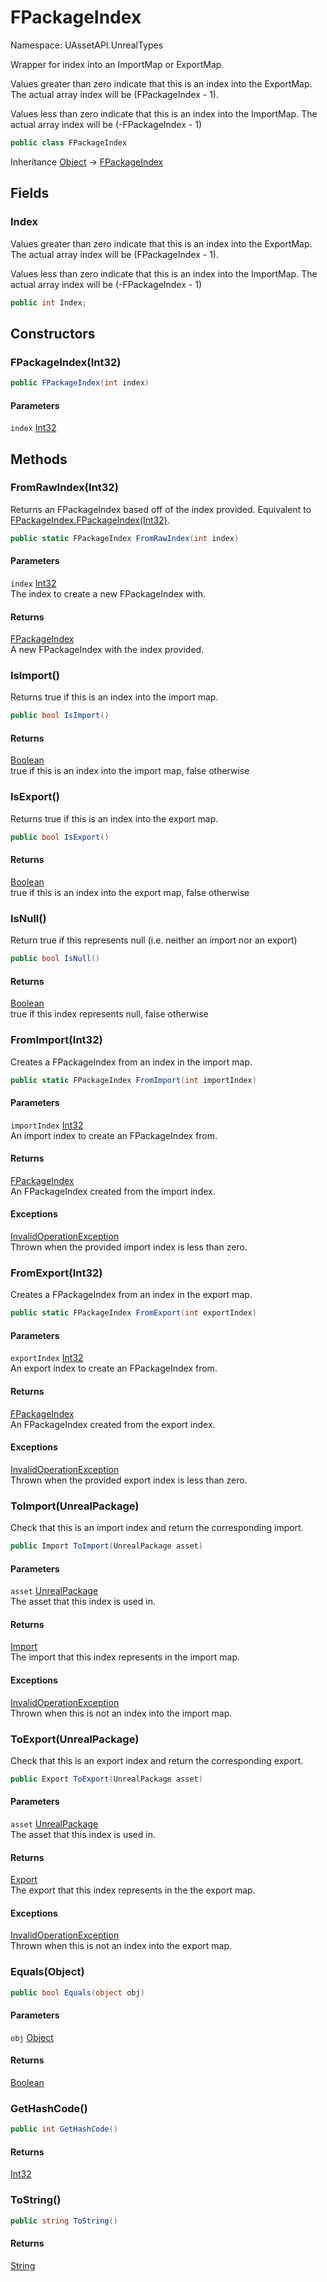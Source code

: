 # FPackageIndex

Namespace: UAssetAPI.UnrealTypes

Wrapper for index into an ImportMap or ExportMap.
 
 Values greater than zero indicate that this is an index into the ExportMap.
 The actual array index will be (FPackageIndex - 1).
 
 Values less than zero indicate that this is an index into the ImportMap.
 The actual array index will be (-FPackageIndex - 1)

```csharp
public class FPackageIndex
```

Inheritance [Object](https://docs.microsoft.com/en-us/dotnet/api/system.object) → [FPackageIndex](./uassetapi.unrealtypes.fpackageindex.md)

## Fields

### **Index**

Values greater than zero indicate that this is an index into the ExportMap.
 The actual array index will be (FPackageIndex - 1).
 
 Values less than zero indicate that this is an index into the ImportMap.
 The actual array index will be (-FPackageIndex - 1)

```csharp
public int Index;
```

## Constructors

### **FPackageIndex(Int32)**

```csharp
public FPackageIndex(int index)
```

#### Parameters

`index` [Int32](https://docs.microsoft.com/en-us/dotnet/api/system.int32)<br>

## Methods

### **FromRawIndex(Int32)**

Returns an FPackageIndex based off of the index provided. Equivalent to [FPackageIndex.FPackageIndex(Int32)](./uassetapi.unrealtypes.fpackageindex.md#fpackageindexint32).

```csharp
public static FPackageIndex FromRawIndex(int index)
```

#### Parameters

`index` [Int32](https://docs.microsoft.com/en-us/dotnet/api/system.int32)<br>
The index to create a new FPackageIndex with.

#### Returns

[FPackageIndex](./uassetapi.unrealtypes.fpackageindex.md)<br>
A new FPackageIndex with the index provided.

### **IsImport()**

Returns true if this is an index into the import map.

```csharp
public bool IsImport()
```

#### Returns

[Boolean](https://docs.microsoft.com/en-us/dotnet/api/system.boolean)<br>
true if this is an index into the import map, false otherwise

### **IsExport()**

Returns true if this is an index into the export map.

```csharp
public bool IsExport()
```

#### Returns

[Boolean](https://docs.microsoft.com/en-us/dotnet/api/system.boolean)<br>
true if this is an index into the export map, false otherwise

### **IsNull()**

Return true if this represents null (i.e. neither an import nor an export)

```csharp
public bool IsNull()
```

#### Returns

[Boolean](https://docs.microsoft.com/en-us/dotnet/api/system.boolean)<br>
true if this index represents null, false otherwise

### **FromImport(Int32)**

Creates a FPackageIndex from an index in the import map.

```csharp
public static FPackageIndex FromImport(int importIndex)
```

#### Parameters

`importIndex` [Int32](https://docs.microsoft.com/en-us/dotnet/api/system.int32)<br>
An import index to create an FPackageIndex from.

#### Returns

[FPackageIndex](./uassetapi.unrealtypes.fpackageindex.md)<br>
An FPackageIndex created from the import index.

#### Exceptions

[InvalidOperationException](https://docs.microsoft.com/en-us/dotnet/api/system.invalidoperationexception)<br>
Thrown when the provided import index is less than zero.

### **FromExport(Int32)**

Creates a FPackageIndex from an index in the export map.

```csharp
public static FPackageIndex FromExport(int exportIndex)
```

#### Parameters

`exportIndex` [Int32](https://docs.microsoft.com/en-us/dotnet/api/system.int32)<br>
An export index to create an FPackageIndex from.

#### Returns

[FPackageIndex](./uassetapi.unrealtypes.fpackageindex.md)<br>
An FPackageIndex created from the export index.

#### Exceptions

[InvalidOperationException](https://docs.microsoft.com/en-us/dotnet/api/system.invalidoperationexception)<br>
Thrown when the provided export index is less than zero.

### **ToImport(UnrealPackage)**

Check that this is an import index and return the corresponding import.

```csharp
public Import ToImport(UnrealPackage asset)
```

#### Parameters

`asset` [UnrealPackage](./uassetapi.unrealpackage.md)<br>
The asset that this index is used in.

#### Returns

[Import](./uassetapi.import.md)<br>
The import that this index represents in the import map.

#### Exceptions

[InvalidOperationException](https://docs.microsoft.com/en-us/dotnet/api/system.invalidoperationexception)<br>
Thrown when this is not an index into the import map.

### **ToExport(UnrealPackage)**

Check that this is an export index and return the corresponding export.

```csharp
public Export ToExport(UnrealPackage asset)
```

#### Parameters

`asset` [UnrealPackage](./uassetapi.unrealpackage.md)<br>
The asset that this index is used in.

#### Returns

[Export](./uassetapi.exporttypes.export.md)<br>
The export that this index represents in the the export map.

#### Exceptions

[InvalidOperationException](https://docs.microsoft.com/en-us/dotnet/api/system.invalidoperationexception)<br>
Thrown when this is not an index into the export map.

### **Equals(Object)**

```csharp
public bool Equals(object obj)
```

#### Parameters

`obj` [Object](https://docs.microsoft.com/en-us/dotnet/api/system.object)<br>

#### Returns

[Boolean](https://docs.microsoft.com/en-us/dotnet/api/system.boolean)<br>

### **GetHashCode()**

```csharp
public int GetHashCode()
```

#### Returns

[Int32](https://docs.microsoft.com/en-us/dotnet/api/system.int32)<br>

### **ToString()**

```csharp
public string ToString()
```

#### Returns

[String](https://docs.microsoft.com/en-us/dotnet/api/system.string)<br>
